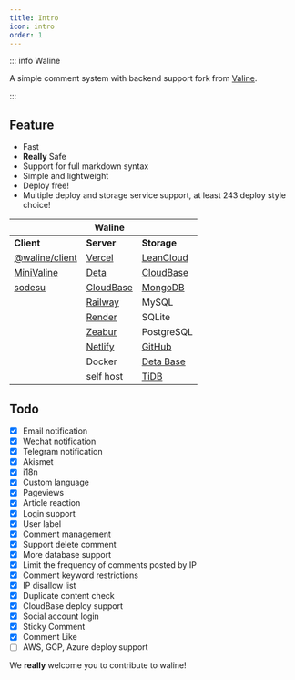 ```yaml
---
title: Intro
icon: intro
order: 1
---
```


::: info Waline

A simple comment system with backend support fork from [Valine](https://valine.js.org).

:::

<!-- more -->

## Feature

- Fast
- **Really** Safe
- Support for full markdown syntax
- Simple and lightweight
- Deploy free!
- Multiple deploy and storage service support, at least 243 deploy style choice!

|                                                 | Waline                              |                                                              |
| ----------------------------------------------- | ----------------------------------- | ------------------------------------------------------------ |
| **Client**                                      | **Server**                          | **Storage**                                                  |
| [@waline/client](https://waline.js.org)         | [Vercel](https://vercel.com)        | [LeanCloud](https://leancloud.app)                           |
| [MiniValine](https://minivaline.js.org/)        | [Deta](https://deta.space)          | [CloudBase](https://cloudbase.net)                           |
| [sodesu](https://github.com/BeiyanYunyi/sodesu) | [CloudBase](https://cloudbase.net/) | [MongoDB](https://mongodb.com)                               |
|                                                 | [Railway](https://railway.app)      | MySQL                                                        |
|                                                 | [Render](https://render.com)        | SQLite                                                       |
|                                                 | [Zeabur](https://zeabur.com)        | PostgreSQL                                                   |
|                                                 | [Netlify](https://netlify.com)      | [GitHub](https://github.com)                                 |
|                                                 | Docker                              | [Deta Base](https://deta.space/docs/en/reference/base/about) |
|                                                 | self host                           | [TiDB](https://tidbcloud.com/)                               |

## Todo

- [x] Email notification
- [x] Wechat notification
- [x] Telegram notification
- [x] Akismet
- [x] i18n
- [x] Custom language
- [x] Pageviews
- [x] Article reaction
- [x] Login support
- [x] User label
- [x] Comment management
- [x] Support delete comment
- [x] More database support
- [x] Limit the frequency of comments posted by IP
- [x] Comment keyword restrictions
- [x] IP disallow list
- [x] Duplicate content check
- [x] CloudBase deploy support
- [x] Social account login
- [x] Sticky Comment
- [x] Comment Like
- [ ] AWS, GCP, Azure deploy support

We **really** welcome you to contribute to waline!
